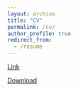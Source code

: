 ```yaml
---
layout: archive
title: "CV"
permalink: /cv/
author_profile: true
redirect_from:
  - /resume
---
```


[Link](https://github.com/daytonsteele/daytonsteele.github.io/tree/master/files/CV_DSTEELE_10262020.pdf)

<a href="https://github.com/daytonsteele/daytonsteele.github.io/tree/master/files/CV_DSTEELE_10262020.pdf" target="_blank">Download</a>
